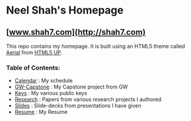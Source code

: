 # Neel Shah's Homepage

## [www.shah7.com](http://shah7.com)

This repo contains my homepage.  It is built using an HTML5 theme called
[Aerial](http://html5up.net/aerial) from [HTML5 UP](http://html5up.net).

### Table of Contents:

  - [Calendar](http://shah7.com/calendar) : My schedule
  - [GW-Capstone](http://shah7.com/gw-capstone) : My Capstone project
    from GW
  - [Keys](http://shah7.com/keys) : My various public keys
  - [Research](http://shah7.com/research) : Papers from various research
    projects I authored
  - [Slides](http://shah7.com/slides) : Slide-decks from presentations I
    have given
  - [Resume](http://shah7.com/resume.pdf) : My Resume
